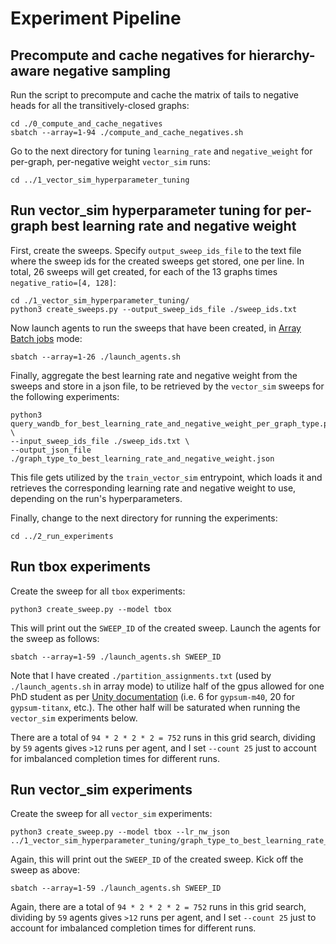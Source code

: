 # Experiment Pipeline

## Precompute and cache negatives for hierarchy-aware negative sampling

Run the script to precompute and cache the matrix of tails to negative heads for all the transitively-closed graphs:

```
cd ./0_compute_and_cache_negatives
sbatch --array=1-94 ./compute_and_cache_negatives.sh
```

Go to the next directory for tuning `learning_rate` and `negative_weight` for per-graph, per-negative weight `vector_sim` runs:

```
cd ../1_vector_sim_hyperparameter_tuning
```

## Run vector_sim hyperparameter tuning for per-graph best learning rate and negative weight

First, create the sweeps. Specify `output_sweep_ids_file` to the text file where the sweep ids for the created sweeps get stored, one per line. In total, 26 sweeps will get created, for each of the 13 graphs times `negative_ratio=[4, 128]`:

```
cd ./1_vector_sim_hyperparameter_tuning/
python3 create_sweeps.py --output_sweep_ids_file ./sweep_ids.txt
```

Now launch agents to run the sweeps that have been created, in [Array Batch jobs](https://docs.unity.rc.umass.edu/documentation/jobs/sbatch/arrays/) mode:

```
sbatch --array=1-26 ./launch_agents.sh
```

Finally, aggregate the best learning rate and negative weight from the sweeps and store in a json file, to be retrieved by the `vector_sim` sweeps for the following experiments:

```
python3 query_wandb_for_best_learning_rate_and_negative_weight_per_graph_type.py \
--input_sweep_ids_file ./sweep_ids.txt \
--output_json_file ./graph_type_to_best_learning_rate_and_negative_weight.json
```

This file gets utilized by the `train_vector_sim` entrypoint, which loads it and retrieves the corresponding learning rate and negative weight to use, depending on the run's hyperparameters.

Finally, change to the next directory for running the experiments:

```
cd ../2_run_experiments
```

## Run tbox experiments

Create the sweep for all `tbox` experiments:

```
python3 create_sweep.py --model tbox
```

This will print out the `SWEEP_ID` of the created sweep. Launch the agents for the sweep as follows:

```
sbatch --array=1-59 ./launch_agents.sh SWEEP_ID
```

Note that I have created `./partition_assignments.txt` (used by `./launch_agents.sh` in array mode) to utilize half of the gpus allowed for one PhD student as per [Unity documentation](https://docs.unity.rc.umass.edu/documentation/cluster_specs/partitions/gypsum/) (i.e. 6 for `gypsum-m40`, 20 for `gypsum-titanx`, etc.). The other half will be saturated when running the `vector_sim` experiments below.

There are a total of `94 * 2 * 2 * 2 = 752` runs in this grid search, dividing by `59` agents gives `>12` runs per agent, and I set `--count 25` just to account for imbalanced completion times for different runs.

## Run vector_sim experiments

Create the sweep for all `vector_sim` experiments:

```
python3 create_sweep.py --model tbox --lr_nw_json ../1_vector_sim_hyperparameter_tuning/graph_type_to_best_learning_rate_and_negative_weight.json
```

Again, this will print out the `SWEEP_ID` of the created sweep. Kick off the sweep as above:

```
sbatch --array=1-59 ./launch_agents.sh SWEEP_ID
```

Again, there are a total of `94 * 2 * 2 * 2 = 752` runs in this grid search, dividing by `59` agents gives `>12` runs per agent, and I set `--count 25` just to account for imbalanced completion times for different runs.